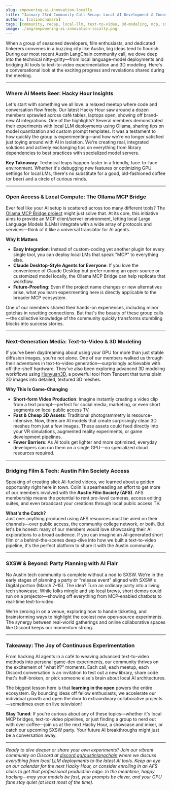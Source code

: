 ```yaml
---
slug: empowering-ai-innovation-locally
title: "January 23rd Community Call Recap: Local AI Development & Innovation"
authors: [colinmcnamara]
tags: [community, recap, local-llm, text-to-video, 3d-modeling, mcp, sxsw]
image: ./img/empowering-ai-innovation-locally.png
---
```


When a group of seasoned developers, film enthusiasts, and dedicated tinkerers convenes in a buzzing city like Austin, big ideas tend to flourish. During our most recent Austin LangChain community call, we dove deep into the technical nitty-gritty—from local language-model deployments and bridging AI tools to text-to-video experimentation and 3D modeling. Here's a conversational look at the exciting progress and revelations shared during the meeting. 

<!-- truncate -->

---

### **Where AI Meets Beer: Hacky Hour Insights**
Let's start with something we all love: a relaxed meetup where code and conversation flow freely. Our latest Hacky Hour saw around a dozen members sprawled across café tables, laptops open, showing off brand-new AI integrations. One of the highlights? Several members demonstrated their experiments with local LLM deployments using Ollama, sharing tips on model quantization and custom prompt templates. It was a testament to how quickly the group is experimenting—and how we're no longer satisfied just toying around with AI in isolation. We're creating real, integrated solutions and actively exchanging tips on everything from library dependencies to best practices with specialized model servers.

**Key Takeaway**: Technical leaps happen faster in a friendly, face-to-face environment. Whether it's debugging new features or optimizing GPU settings for local LMs, there's no substitute for a good, old-fashioned coffee (or beer) and a circle of curious minds.

---

### **Open Access & Local Compute: The Ollama MCP Bridge**
Ever feel like your AI setup is scattered across too many different tools? The [Ollama MCP Bridge project](https://github.com/patruff/ollama-mcp-bridge) might just solve that. At its core, this initiative aims to provide an MCP client/server environment, letting local Large Language Models (LLMs) integrate with a wide array of protocols and services—think of it like a universal translator for AI agents.

**Why It Matters**  
- **Easy Integration**: Instead of custom-coding yet another plugin for every single tool, you can deploy local LMs that speak "MCP" to everything else.  
- **Claude Desktop-Style Agents for Everyone**: If you love the convenience of Claude Desktop but prefer running an open-source or customized model locally, the Ollama MCP Bridge can help replicate that workflow.  
- **Future-Proofing**: Even if the project name changes or new alternatives arise, what you learn experimenting here is directly applicable to the broader MCP ecosystem.  

One of our members shared their hands-on experiences, including minor gotchas in resetting connections. But that's the beauty of these group calls—the collective knowledge of the community quickly transforms stumbling blocks into success stories.

---

### **Next-Generation Media: Text-to-Video & 3D Modeling**
If you've been daydreaming about using your GPU for more than just stable diffusion images, you're not alone. One of our members walked us through their adventures in text-to-video generation—surprisingly achievable with off-the-shelf hardware. They've also been exploring advanced 3D modeling workflows using [Hunyuan3D](https://github.com/Tencent/Hunyuan3D-2.git), a powerful tool from Tencent that turns plain 2D images into detailed, textured 3D meshes.

**Why This Is Game-Changing**  
- **Short-form Video Production**: Imagine instantly creating a video clip from a text prompt—perfect for social media, marketing, or even short segments on local public access TV.  
- **Fast & Cheap 3D Assets**: Traditional photogrammetry is resource-intensive. Now, there are AI models that create surprisingly clean 3D meshes from just a few images. These assets could feed directly into your VR simulations, augmented reality experiments, or game development pipelines.  
- **Fewer Barriers**: As AI tools get lighter and more optimized, everyday developers can run them on a single GPU—no specialized cloud resources required.  

---

### **Bridging Film & Tech: Austin Film Society Access**
Speaking of creating slick AI-fueled videos, we learned about a golden opportunity right here in town. Colin is spearheading an effort to get more of our members involved with the **Austin Film Society (AFS)**. AFS membership means the potential to rent pro-level cameras, access editing suites, and even broadcast your creations through local public access TV. 

**What's the Catch?**  
Just one: anything produced using AFS resources must be aired on their channels—over public access, the community college network, or both. But let's be honest: many of our members would love showcasing their AI explorations to a broad audience. If you can imagine an AI-generated short film or a behind-the-scenes deep-dive into how we built a text-to-video pipeline, it's the perfect platform to share it with the Austin community.

---

### **SXSW & Beyond: Party Planning with AI Flair**
No Austin tech community is complete without a nod to SXSW. We're in the early stages of planning a party or "release event" aligned with SXSW's Digital portion (March 7–15). The idea? Turn an ordinary party into a living tech showcase. While folks mingle and sip local brews, short demos could run on a projector—showing off everything from MCP-enabled chatbots to real-time text-to-video. 

We're zeroing in on a venue, exploring how to handle ticketing, and brainstorming ways to highlight the coolest new open-source experiments. The synergy between real-world gatherings and online collaborative spaces like Discord keeps our momentum strong. 

---

### **Takeaway: The Joy of Continuous Experimentation**
From hacking AI agents in a café to weaving advanced text-to-video methods into personal game-dev experiments, our community thrives on the excitement of "what if?" moments. Each call, each meetup, each Discord conversation is an invitation to test out a new library, share code that's half-broken, or pick someone else's brain about local AI architectures.  

The biggest lesson here is that **learning in the open** powers the entire ecosystem. By bouncing ideas off fellow enthusiasts, we accelerate our individual growth and open the door to extraordinary collaborative projects—sometimes even on live television!

**Stay Tuned**: If you're curious about any of these topics—whether it's local MCP bridges, text-to-video pipelines, or just finding a group to nerd out with over coffee—join us at the next Hacky Hour, a showcase and mixer, or catch our upcoming SXSW party. Your future AI breakthroughs might just be a conversation away.

---

_Ready to dive deeper or share your own experiments? Join our vibrant community on Discord at [discord.gg/austinlangchain](https://discord.gg/austinlangchain) where we discuss everything from local LLM deployments to the latest AI tools. Keep an eye on our calendar for the next Hacky Hour, or consider enrolling in an AFS class to get that professional production edge. In the meantime, happy hacking—may your models be fast, your prompts be clever, and your GPU fans stay quiet (at least most of the time)._
